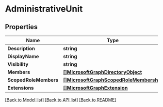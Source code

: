 # AdministrativeUnit

## Properties

Name | Type | Description | Notes
------------ | ------------- | ------------- | -------------
**Description** | **string** |  | [optional] 
**DisplayName** | **string** |  | [optional] 
**Visibility** | **string** |  | [optional] 
**Members** | [**[]MicrosoftGraphDirectoryObject**](microsoft.graph.directoryObject.md) |  | [optional] 
**ScopedRoleMembers** | [**[]MicrosoftGraphScopedRoleMembership**](microsoft.graph.scopedRoleMembership.md) |  | [optional] 
**Extensions** | [**[]MicrosoftGraphExtension**](microsoft.graph.extension.md) |  | [optional] 

[[Back to Model list]](../README.md#documentation-for-models) [[Back to API list]](../README.md#documentation-for-api-endpoints) [[Back to README]](../README.md)


